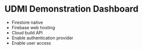 # UDMI Demonstration Dashboard

* Firestore native
* Firebase web hosting
* Cloud build API
* Enable authentication provider
* Enable user access


